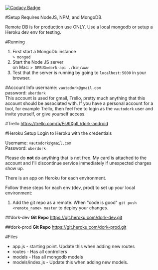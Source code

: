 [![Codacy Badge](https://www.codacy.com/project/badge/e8b26b82697c41af8dbfec0da42caeb2)](https://www.codacy.com)

#Setup
Requires NodeJS, NPM, and MongoDB.

Remote DB is for production use ONLY. Use a local mongodb or setup a Heroku dev env for testing.

#Running
1. First start a MongoDb instance  
`> mongod`
2. Start the Node JS server  
on Mac: `> DEBUG=dork-api ./bin/www`
3. Test that the server is running by going to `localhost:5000` in your browser.

#Account Info
username: `vautodork@gmail.com`  
password: `uberdork`  
This account is used for gmail, Trello, pretty much anything that this account should be associated with. If you have a personal account for a tool, for example Trello, then feel free to login as the `vautodork` user and invite yourself, or give yourself access.

#Trello
https://trello.com/b/Es8lXpIL/dork-android

#Heroku Setup
Login to Heroku with the credentials

Username:   `vautodork@gmail.com`  
Password:   `uberdork`

Please do **not** do anything that is not free. My card is attached to the account and I'll
discontinue service immediately if unexpected charges show up.

There is an app on Heroku for each environment.

Follow these steps for each env (dev, prod) to set up your local environment:

1. Add the git repo as a remote. When "code is good" `git push <remote_name> master` to deploy your changes.

##dork-dev
**Git Repo**    https://git.heroku.com/dork-dev.git  

##dork-prod
**Git Repo**    https://git.heroku.com/dork-prod.git

#Files
* app.js - starting point. Update this when adding new routes
* routes - Has all controllers
* models - Has all mongodb models
* models/index.js - Update this when adding new models.